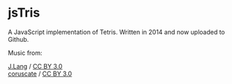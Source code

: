 # jsTris
A JavaScript implementation of Tetris. Written in 2014 and now uploaded to Github.

Music from:

<div xmlns:cc="http://creativecommons.org/ns#" about="urn:sha1:NBRPXTZTZ7MQL2GWXDOF3NFM2FBRPVHE"><a rel="cc:attributionURL" property="cc:attributionName" href="http://ccmixter.org/files/djlang59/37792"> J.Lang</a> / <a rel="license" href="http://creativecommons.org/licenses/by/3.0/">CC BY 3.0</a></div>
<div xmlns:cc="http://creativecommons.org/ns#" about="urn:sha1:KPBNBTGALME7WRA32GGFPTRARUZP4CJ5"><a rel="cc:attributionURL" property="cc:attributionName" href="http://ccmixter.org/files/Coruscate/44904"> coruscate</a> / <a rel="license" href="http://creativecommons.org/licenses/by/3.0/">CC BY 3.0</a></div>
